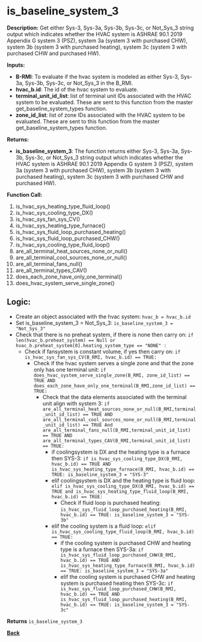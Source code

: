 # is_baseline_system_3  

**Description:** Get either Sys-3, Sys-3a, Sys-3b, Sys-3c, or Not_Sys_3 string output which indicates whether the HVAC system is ASHRAE 90.1 2019 Appendix G system 3 (PSZ), system 3a (system 3 with purchased CHW), system 3b (system 3 with purchased heating), system 3c (system 3 with purchased CHW and purchased HW).  

**Inputs:**  
- **B-RMI**: To evaluate if the hvac system is modeled as either Sys-3, Sys-3a, Sys-3b, Sys-3c, or Not_Sys_3 in the B_RMI.   
- **hvac_b.id**: The id of the hvac system to evaluate.  
- **terminal_unit_id_list**: list of terminal unit IDs associated with the HVAC system to be evaluated. These are sent to this function from the master get_baseline_system_types function.
- **zone_id_list**: list of zone IDs associated with the HVAC system to be evaluated. These are sent to this function from the master get_baseline_system_types function.

**Returns:**  
- **is_baseline_system_3**: The function returns either Sys-3, Sys-3a, Sys-3b, Sys-3c, or Not_Sys_3 string output which indicates whether the HVAC system is ASHRAE 90.1 2019 Appendix G system 3 (PSZ), system 3a (system 3 with purchased CHW), system 3b (system 3 with purchased heating), system 3c (system 3 with purchased CHW and purchased HW).   

**Function Call:**
1. is_hvac_sys_heating_type_fluid_loop()
2. is_hvac_sys_cooling_type_DX()
3. is_hvac_sys_fan_sys_CV()  
4. is_hvac_sys_heating_type_furnace()
5. is_hvac_sys_fluid_loop_purchased_heating()
6. is_hvac_sys_fluid_loop_purchased_CHW()
7. is_hvac_sys_cooling_type_fluid_loop()
8. are_all_terminal_heat_sources_none_or_null()  
9. are_all_terminal_cool_sources_none_or_null()
10. are_all_terminal_fans_null()  
11. are_all_terminal_types_CAV()  
12. does_each_zone_have_only_one_terminal()    
13. does_hvac_system_serve_single_zone()  

## Logic:    
- Create an object associated with the hvac system: `hvac_b = hvac_b.id`  
- Set is_baseline_system_3 = Not_Sys_3: `is_baseline_system_3 = "Not_Sys_3"`    
- Check that there is no preheat system, if there is none then carry on: `if len(hvac_b.preheat_system) == Null or hvac_b.preheat_system[0].heating_system_type == "NONE" :`     
    - Check if fansystem is constant volume, if yes then carry on: `if is_hvac_sys_fan_sys_CV(B_RMI, hvac_b.id) == TRUE:`  
        - Check if the hvac system serves a single zone and that the zone only has one terminal unit: `if does_hvac_system_serve_single_zone(B_RMI, zone_id_list) == TRUE AND does_each_zone_have_only_one_terminal(B_RMI,zone_id_list) == TRUE:`     
            - Check that the data elements associated with the terminal unit align with system 3: `if are_all_terminal_heat_sources_none_or_null(B_RMI,terminal_unit_id_list) == TRUE AND are_all_terminal_cool_sources_none_or_null(B_RMI,terminal_unit_id_list) == TRUE And are_all_terminal_fans_null(B_RMI,terminal_unit_id_list) == TRUE AND are_all_terminal_types_CAV(B_RMI,terminal_unit_id_list) == TRUE:`        
                - if coolingsystem is DX and the heating type is a furnace then SYS-3: `if is_hvac_sys_cooling_type_DX(B_RMI, hvac_b.id) == TRUE AND is_hvac_sys_heating_type_furnace(B_RMI, hvac_b.id) == TRUE: is_baseline_system_3 = "SYS-3"`
                - elif coolingsystem is DX and the heating type is fluid loop: `elif is_hvac_sys_cooling_type_DX(B_RMI, hvac_b.id) == TRUE and is_hvac_sys_heating_type_fluid_loop(B_RMI, hvac_b.id) == TRUE:`  
                    - Check if fluid loop is purchased heating: `is_hvac_sys_fluid_loop_purchased_heating(B_RMI, hvac_b.id) == TRUE: is_baseline_system_3 = "SYS-3b"`
                - elif the cooling system is a fluid loop: `elif is_hvac_sys_cooling_type_fluid_loop(B_RMI, hvac_b.id) == TRUE:`   
                    - if the cooling system is purchased CHW and heating type is a furnace then SYS-3a: `if is_hvac_sys_fluid_loop_purchased_CHW(B_RMI, hvac_b.id) == TRUE AND is_hvac_sys_heating_type_furnace(B_RMI, hvac_b.id) == TRUE: is_baseline_system_3 = "SYS-3a"`
                    - elif the cooling system is purchased CHW and heating system is purchased heating then SYS-3c: `if is_hvac_sys_fluid_loop_purchased_CHW(B_RMI, hvac_b.id) == TRUE AND is_hvac_sys_fluid_loop_purchased_heating(B_RMI, hvac_b.id) == TRUE: is_baseline_system_3 = "SYS-3c"`  

**Returns** `is_baseline_system_3`  



**[Back](../../_toc.md)**
